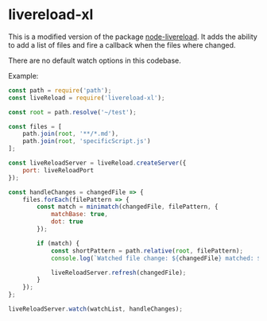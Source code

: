 # livereload-xl

This is a modified version of the package [node-livereload](https://github.com/napcs/node-livereload). It adds the ability to add a list of files and fire a callback when the files where changed.

There are no default watch options in this codebase.

Example:

```javascript
const path = require('path');
const liveReload = require('livereload-xl');

const root = path.resolve('~/test');

const files = [
	path.join(root, '**/*.md'),
	path.join(root, 'specificScript.js')
];

const liveReloadServer = liveReload.createServer({
	port: liveReloadPort
});

const handleChanges = changedFile => {
	files.forEach(filePattern => {
		const match = minimatch(changedFile, filePattern, {
			matchBase: true,
			dot: true
		});

		if (match) {
			const shortPattern = path.relative(root, filePattern);
			console.log(`Watched file change: ${changedFile} matched: ${shortPattern}`);

			liveReloadServer.refresh(changedFile);
		}
	});
};

liveReloadServer.watch(watchList, handleChanges);
```

